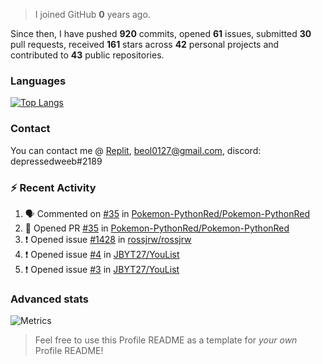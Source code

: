 > I joined GitHub **0** years ago.

Since then, I have pushed **920** commits, opened **61** issues, submitted **30** pull requests, received **161** stars across **42** personal projects and contributed to **43** public repositories.


### Languages

[![Top Langs](https://github-readme-stats.vercel.app/api/top-langs/?username=JBYT27&layout=compact&langs_count=8)](https://github.com/anuraghazra/github-readme-stats)


### Contact
You can contact me @ [Replit](https://replit.com/@JBloves27), beol0127@gmail.com, discord: depressedweeb#2189

### :zap: Recent Activity

<!--START_SECTION:activity-->
1. 🗣 Commented on [#35](https://github.com/Pokemon-PythonRed/Pokemon-PythonRed/issues/35) in [Pokemon-PythonRed/Pokemon-PythonRed](https://github.com/Pokemon-PythonRed/Pokemon-PythonRed)
2. 💪 Opened PR [#35](https://github.com/Pokemon-PythonRed/Pokemon-PythonRed/pull/35) in [Pokemon-PythonRed/Pokemon-PythonRed](https://github.com/Pokemon-PythonRed/Pokemon-PythonRed)
3. ❗️ Opened issue [#1428](https://github.com/rossjrw/rossjrw/issues/1428) in [rossjrw/rossjrw](https://github.com/rossjrw/rossjrw)
4. ❗️ Opened issue [#4](https://github.com/JBYT27/YouList/issues/4) in [JBYT27/YouList](https://github.com/JBYT27/YouList)
5. ❗️ Opened issue [#3](https://github.com/JBYT27/YouList/issues/3) in [JBYT27/YouList](https://github.com/JBYT27/YouList)
<!--END_SECTION:activity-->

### Advanced stats

![Metrics](https://github.com/JBYT27/JBYT27/blob/main/github-metrics.svg)


> Feel free to use this Profile README as a template for *your own* Profile README!
